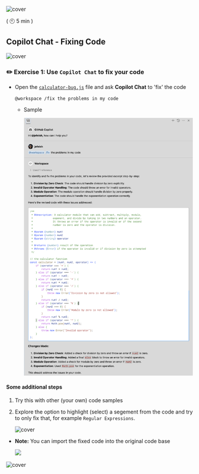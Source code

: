 ![cover](images/copilot-chat-cover-wide.png)

( :clock10: 5 min )

## Copilot Chat - Fixing Code

![cover](images/copilot-chat-cover-wide-2.png)

### :pencil2: Exercise 1: Use `Copilot Chat` to fix your code

- Open the  [`calculator-bug.js`](../sample_code/calculator-bug.js) file and ask **Copilot Chat** to 'fix' the code

    ```
    @workspace /fix the problems in my code
    ```

  - Sample

    ![sample](images/fix-code.png)

#### Some additional steps

1. Try this with other (your own) code samples
  
2. Explore the option to highlight (select) a segement from the code and try to only fix that, for example `Regular Expressions`.
  
    ![cover](images/copilot-chat-cover-wide-3.png)

- **Note:** You can import the fixed code into the original code base

     <img width="300px" src="images/vscode-insert-code.png">

![cover](images/copilot-chat-cover-wide-2.png)
